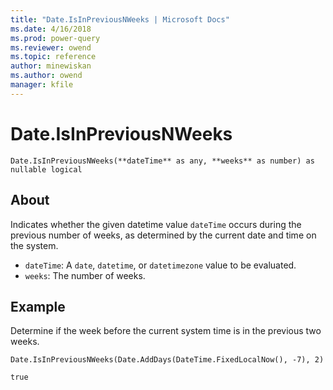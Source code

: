 ```yaml
---
title: "Date.IsInPreviousNWeeks | Microsoft Docs"
ms.date: 4/16/2018
ms.prod: power-query
ms.reviewer: owend
ms.topic: reference
author: minewiskan
ms.author: owend
manager: kfile
---
```

# Date.IsInPreviousNWeeks
`Date.IsInPreviousNWeeks(**dateTime** as any, **weeks** as number) as nullable logical`

## About
Indicates whether the given datetime value `dateTime` occurs during the previous number of weeks, as determined by the current date and time on the system. 
* `dateTime`: A `date`, `datetime`, or `datetimezone` value to be evaluated.
* `weeks`: The number of weeks.

## Example 
Determine if the week before the current system time is in the previous two weeks.

`Date.IsInPreviousNWeeks(Date.AddDays(DateTime.FixedLocalNow(), -7), 2)`

`true`

